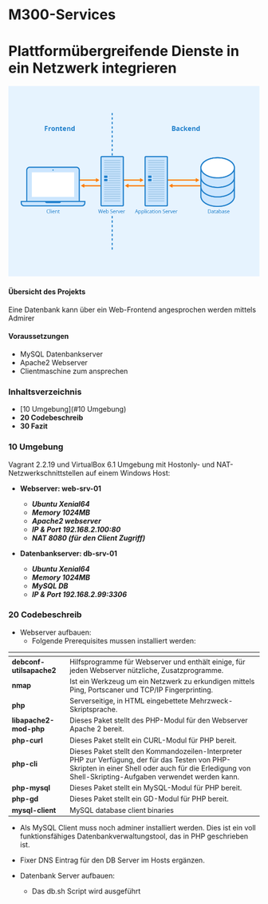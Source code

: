 # M300-Services

# Plattformübergreifende Dienste in ein Netzwerk integrieren

![mmdblayout](images/mmdblayout.png)

#### Übersicht des Projekts

Eine Datenbank kann über ein Web-Frontend angesprochen werden mittels Admirer

#### Voraussetzungen

* MySQL Datenbankserver 
* Apache2 Webserver
* Clientmaschine zum ansprechen

### Inhaltsverzeichnis

* [10 Umgebung](#10 Umgebung)
* **20 Codebeschreib**
* **30 Fazit**

### 10 Umgebung

Vagrant 2.2.19 und VirtualBox 6.1 Umgebung mit Hostonly- und NAT-Netzwerkschnittstellen auf einem Windows Host:

- **Webserver: web-srv-01**
  - **_Ubuntu Xenial64_**
  - **_Memory 1024MB_**
  - **_Apache2 webserver_**
  - **_IP & Port 192.168.2.100:80_**
  - **_NAT 8080 (für den Client Zugriff)_**

- **Datenbankserver: db-srv-01**
  - **_Ubuntu Xenial64_**
  - **_Memory 1024MB_**
  - **_MySQL DB_**
  - **_IP & Port 192.168.2.99:3306_**

### 20 Codebeschreib
- Webserver aufbauen:
  - Folgende Prerequisites mussen installiert werden: 

<tab>    | <tab>
--------------------|-----------------------------------------------------------------------------------------------------------------------------------------------------------
**debconf-utilsapache2**   | Hilfsprogramme für Webserver und enthält einige, für jeden Webserver nützliche, Zusatzprogramme. 
**nmap**        | Ist ein Werkzeug um ein Netzwerk zu erkundigen mittels Ping, Portscaner und TCP/IP Fingerprinting.
**php**        | Serverseitige, in HTML eingebettete Mehrzweck-Skriptsprache.
**libapache2-mod-php** | Dieses Paket stellt des PHP-Modul für den Webserver Apache 2 bereit.
**php-curl** | Dieses Paket stellt ein CURL-Modul für PHP bereit.
**php-cli** | Dieses Paket stellt den Kommandozeilen-Interpreter PHP zur Verfügung, der für das Testen von PHP-Skripten in einer Shell oder auch für die Erledigung von Shell-Skripting-Aufgaben verwendet werden kann.
**php-mysql** | Dieses Paket stellt ein MySQL-Modul für PHP bereit.
**php-gd** | Dieses Paket stellt ein GD-Modul für PHP bereit.
**mysql-client** | MySQL database client binaries
  
  - Als MySQL Client muss noch adminer installiert werden. Dies ist ein voll funktionsfähiges Datenbankverwaltungstool, das in PHP geschrieben ist.
  - Fixer DNS Eintrag für den DB Server im Hosts ergänzen.

- Datenbank Server aufbauen:
  - Das db.sh Script wird ausgeführt
